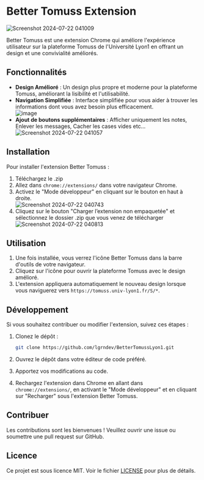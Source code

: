 # Better Tomuss Extension <br/>

![Screenshot 2024-07-22 041009](https://github.com/user-attachments/assets/4f3f9c5c-46d8-4ef7-849e-9a00e7a28f08)

Better Tomuss est une extension Chrome qui améliore l'expérience utilisateur sur la plateforme Tomuss de l'Université Lyon1 en offrant un design et une convivialité améliorés.

## Fonctionnalités

- **Design Amélioré** : Un design plus propre et moderne pour la plateforme Tomuss, améliorant la lisibilité et l'utilisabilité.
- **Navigation Simplifiée** : Interface simplifiée pour vous aider à trouver les informations dont vous avez besoin plus efficacement. <br/>
![image](https://github.com/user-attachments/assets/feaa294d-9b8b-406e-bfcf-6b5266016303)
- **Ajout de boutons supplémentaires** : Afficher uniquement les notes, Enlever les messages, Cacher les cases vides etc... <br/>
![Screenshot 2024-07-22 041057](https://github.com/user-attachments/assets/e7119ffd-8139-4c72-b23b-66702fdb5efd)


## Installation

Pour installer l'extension Better Tomuss :

1. Téléchargez le .zip
2. Allez dans `chrome://extensions/` dans votre navigateur Chrome.
3. Activez le "Mode développeur" en cliquant sur le bouton en haut à droite.<br />
![Screenshot 2024-07-22 040743](https://github.com/user-attachments/assets/3131086c-9d58-44cd-9abb-9f5a5d17cc39)
5. Cliquez sur le bouton "Charger l’extension non empaquetée" et sélectionnez le dossier .zip que vous venez de télécharger<br />
![Screenshot 2024-07-22 040813](https://github.com/user-attachments/assets/ce8ea9f6-2cd7-4bcd-9541-25cf96237cac)


## Utilisation

1. Une fois installée, vous verrez l'icône Better Tomuss dans la barre d'outils de votre navigateur.
2. Cliquez sur l'icône pour ouvrir la plateforme Tomuss avec le design amélioré.
3. L'extension appliquera automatiquement le nouveau design lorsque vous naviguerez vers `https://tomuss.univ-lyon1.fr/S/*`.

## Développement

Si vous souhaitez contribuer ou modifier l'extension, suivez ces étapes :

1. Clonez le dépôt :
    ```bash
    git clone https://github.com/lgrndev/BetterTomussLyon1.git
    ```
2. Ouvrez le dépôt dans votre éditeur de code préféré.

3. Apportez vos modifications au code.
4. Rechargez l'extension dans Chrome en allant dans `chrome://extensions/`, en activant le "Mode développeur" et en cliquant sur "Recharger" sous l'extension Better Tomuss.

## Contribuer

Les contributions sont les bienvenues ! Veuillez ouvrir une issue ou soumettre une pull request sur GitHub.

## Licence

Ce projet est sous licence MIT. Voir le fichier [LICENSE](LICENSE) pour plus de détails.
